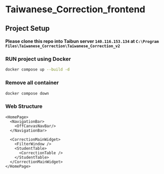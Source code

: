 # Taiwanese_Correction_frontend

## Project Setup
#### Please clone this repo into Taibun server `140.116.153.134` at `C:\Program Files\Taiwanese_Correction\Taiwanese_Correction_v2`

### RUN project using Docker
```sh
docker compose up --build -d
```

### Remove all container
```sh
docker compose down
```

### Web Structure

```
<HomePage>
  <NavigationBar>
    <OffCanvasNavBar/>
  </NavigationBar>
  
  <CorrectionMainWidget>
    <FilterWindow />
    <StudentTable>
      <CorrectionTable />
    </StudentTable>
  </CorrectionMainWidget>
</HomePage>
```